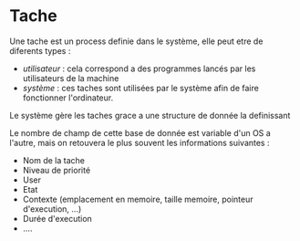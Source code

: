 # Tache

Une tache est un process definie dans le système, elle peut etre de diferents types :

- *utilisateur* : cela correspond a des programmes lancés par les utilisateurs de la machine
- *système* : ces taches sont utilisées par le système afin de faire fonctionner l'ordinateur.

Le système gère les taches grace a une structure de donnée la definissant

Le nombre de champ de cette base de donnée est variable d'un OS a l'autre, mais on retouvera le plus souvent les informations suivantes :

- Nom de la tache
- Niveau de priorité
- User
- Etat
- Contexte (emplacement en memoire, taille memoire, pointeur d'execution, ...)
- Durée d'execution
- ....

